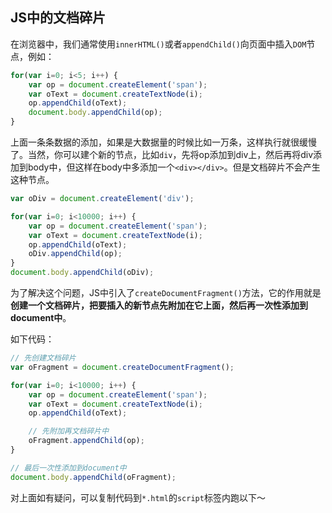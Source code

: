 ## JS中的文档碎片

在浏览器中，我们通常使用`innerHTML()`或者`appendChild()`向页面中插入`DOM`节点，例如：

```javascript
for(var i=0; i<5; i++) {
    var op = document.createElement('span');
    var oText = document.createTextNode(i);
    op.appendChild(oText);
    document.body.appendChild(op);
}
```

上面一条条数据的添加，如果是大数据量的时候比如一万条，这样执行就很缓慢了。当然，你可以建个新的节点，比如`div`，先将op添加到div上，然后再将div添加到body中，但这样在body中多添加一个`<div></div>`。但是文档碎片不会产生这种节点。

```javascript
var oDiv = document.createElement('div');

for(var i=0; i<10000; i++) {
    var op = document.createElement('span');
    var oText = document.createTextNode(i);
    op.appendChild(oText);
    oDiv.appendChild(op);
}
document.body.appendChild(oDiv);
```

为了解决这个问题，JS中引入了`createDocumentFragment()`方法，它的作用就是**创建一个文档碎片，把要插入的新节点先附加在它上面，然后再一次性添加到document中**。

如下代码：

```javascript
// 先创建文档碎片
var oFragment = document.createDocumentFragment();

for(var i=0; i<10000; i++) {
    var op = document.createElement('span');
    var oText = document.createTextNode(i);
    op.appendChild(oText);

    // 先附加再文档碎片中
    oFragment.appendChild(op);
}

// 最后一次性添加到document中
document.body.appendChild(oFragment);
```

对上面如有疑问，可以复制代码到`*.html`的`script`标签内跑以下～